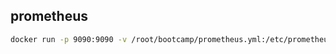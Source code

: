 
## prometheus

```bash
docker run -p 9090:9090 -v /root/bootcamp/prometheus.yml:/etc/prometheus/prometheus.yml prom/prometheus
```